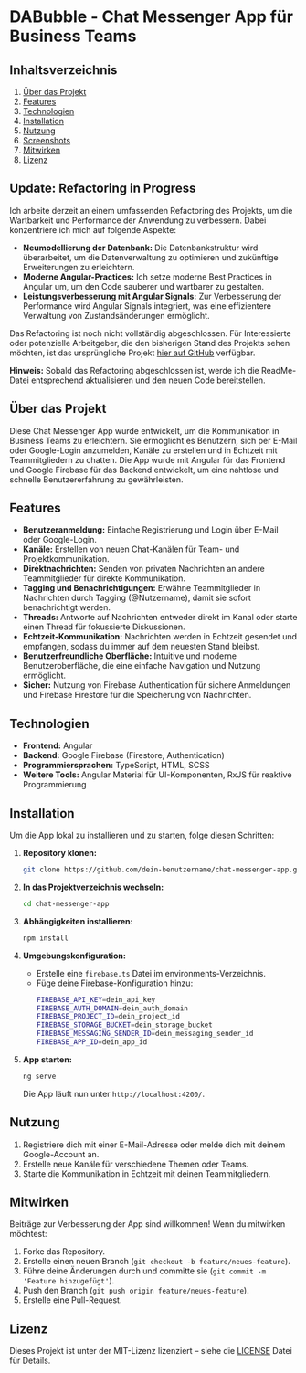 
# DABubble - Chat Messenger App für Business Teams

## Inhaltsverzeichnis
1. [Über das Projekt](#über-das-projekt)
2. [Features](#features)
3. [Technologien](#technologien)
4. [Installation](#installation)
5. [Nutzung](#nutzung)
6. [Screenshots](#screenshots)
7. [Mitwirken](#mitwirken)
8. [Lizenz](#lizenz)

## Update: Refactoring in Progress

Ich arbeite derzeit an einem umfassenden Refactoring des Projekts, um die Wartbarkeit und Performance der Anwendung zu verbessern. Dabei konzentriere ich mich auf folgende Aspekte:

- **Neumodellierung der Datenbank:** Die Datenbankstruktur wird überarbeitet, um die Datenverwaltung zu optimieren und zukünftige Erweiterungen zu erleichtern.
- **Moderne Angular-Practices:** Ich setze moderne Best Practices in Angular um, um den Code sauberer und wartbarer zu gestalten.
- **Leistungsverbesserung mit Angular Signals:** Zur Verbesserung der Performance wird Angular Signals integriert, was eine effizientere Verwaltung von Zustandsänderungen ermöglicht.

Das Refactoring ist noch nicht vollständig abgeschlossen. Für Interessierte oder potenzielle Arbeitgeber, die den bisherigen Stand des Projekts sehen möchten, ist das ursprüngliche Projekt [hier auf GitHub](https://github.com/tobiasroeske/DA_Bubble) verfügbar.

**Hinweis:** Sobald das Refactoring abgeschlossen ist, werde ich die ReadMe-Datei entsprechend aktualisieren und den neuen Code bereitstellen.



## Über das Projekt

Diese Chat Messenger App wurde entwickelt, um die Kommunikation in Business Teams zu erleichtern. Sie ermöglicht es Benutzern, sich per E-Mail oder Google-Login anzumelden, Kanäle zu erstellen und in Echtzeit mit Teammitgliedern zu chatten. Die App wurde mit Angular für das Frontend und Google Firebase für das Backend entwickelt, um eine nahtlose und schnelle Benutzererfahrung zu gewährleisten.

## Features

- **Benutzeranmeldung:** Einfache Registrierung und Login über E-Mail oder Google-Login.
- **Kanäle:** Erstellen von neuen Chat-Kanälen für Team- und Projektkommunikation.
- **Direktnachrichten:** Senden von privaten Nachrichten an andere Teammitglieder für direkte Kommunikation.
- **Tagging und Benachrichtigungen:** Erwähne Teammitglieder in Nachrichten durch Tagging (@Nutzername), damit sie sofort benachrichtigt werden.
- **Threads:** Antworte auf Nachrichten entweder direkt im Kanal oder starte einen Thread für fokussierte Diskussionen.
- **Echtzeit-Kommunikation:** Nachrichten werden in Echtzeit gesendet und empfangen, sodass du immer auf dem neuesten Stand bleibst.
- **Benutzerfreundliche Oberfläche:** Intuitive und moderne Benutzeroberfläche, die eine einfache Navigation und Nutzung ermöglicht.
- **Sicher:** Nutzung von Firebase Authentication für sichere Anmeldungen und Firebase Firestore für die Speicherung von Nachrichten.

## Technologien

- **Frontend:** Angular
- **Backend:** Google Firebase (Firestore, Authentication)
- **Programmiersprachen:** TypeScript, HTML, SCSS
- **Weitere Tools:** Angular Material für UI-Komponenten, RxJS für reaktive Programmierung

## Installation

Um die App lokal zu installieren und zu starten, folge diesen Schritten:

1. **Repository klonen:**
   ```bash
   git clone https://github.com/dein-benutzername/chat-messenger-app.git
   ```
   
2. **In das Projektverzeichnis wechseln:**
   ```bash
   cd chat-messenger-app
   ```

3. **Abhängigkeiten installieren:**
   ```bash
   npm install
   ```

4. **Umgebungskonfiguration:**
   - Erstelle eine `firebase.ts` Datei im environments-Verzeichnis.
   - Füge deine Firebase-Konfiguration hinzu:
     ```bash
     FIREBASE_API_KEY=dein_api_key
     FIREBASE_AUTH_DOMAIN=dein_auth_domain
     FIREBASE_PROJECT_ID=dein_project_id
     FIREBASE_STORAGE_BUCKET=dein_storage_bucket
     FIREBASE_MESSAGING_SENDER_ID=dein_messaging_sender_id
     FIREBASE_APP_ID=dein_app_id
     ```

5. **App starten:**
   ```bash
   ng serve
   ```
   
   Die App läuft nun unter `http://localhost:4200/`.

## Nutzung

1. Registriere dich mit einer E-Mail-Adresse oder melde dich mit deinem Google-Account an.
2. Erstelle neue Kanäle für verschiedene Themen oder Teams.
3. Starte die Kommunikation in Echtzeit mit deinen Teammitgliedern.

## Mitwirken

Beiträge zur Verbesserung der App sind willkommen! Wenn du mitwirken möchtest:

1. Forke das Repository.
2. Erstelle einen neuen Branch (`git checkout -b feature/neues-feature`).
3. Führe deine Änderungen durch und committe sie (`git commit -m 'Feature hinzugefügt'`).
4. Push den Branch (`git push origin feature/neues-feature`).
5. Erstelle eine Pull-Request.

## Lizenz

Dieses Projekt ist unter der MIT-Lizenz lizenziert – siehe die [LICENSE](LICENSE) Datei für Details.
